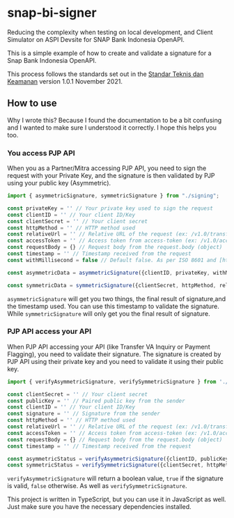 # snap-bi-signer
Reducing the complexity when testing on local development, and Client Simulator on ASPI Devsite for SNAP Bank Indonesia OpenAPI.

This is a simple example of how to create and validate a signature for a Snap Bank Indonesia OpenAPI. 

This process follows the standards set out in the [Standar Teknis dan Keamanan](https://apidevportal.aspi-indonesia.or.id/docs/standar-teknis-keamanan) version 1.0.1 November 2021.

## How to use
Why I wrote this? Because I found the documentation to be a bit confusing and I wanted to make sure I understood it correctly. I hope this helps you too.
### You access PJP API
When you as a Partner/Mitra accessing PJP API, you need to sign the request with your Private Key, and the signature is then validated by PJP using your public key (Asymmetric).

```typescript
import { asymmetricSignature, symmetricSignature } from "./signing";

const privateKey = '' // Your private key used to sign the request
const clientID = '' // Your client ID/Key
const clientSecret = '' // Your client secret
const httpMethod = '' // HTTP method used
const relativeUrl = '' // Relative URL of the request (ex: /v1.0/transfer-va/inquiry)
const accessToken = '' // Access token from access-token (ex: /v1.0/access-token/b2b)
const requestBody = {} // Request body from the request.body (object)
const timestamp = '' // Timestamp received from the request 
const withMillisecond = false // Default false. As per ISO 8601 and [https://262.ecma-international.org/6.0/#sec-date-time-string-format)(ECMA Spec), the timestamp format includes milliseconds. But ASPI Devsite implementation does not include milliseconds in the timestamp (in contrast to Technical Documents). Set this to true if you want to include milliseconds in the timestamp.

const asymmetricData = asymmetricSignature({clientID, privateKey, withMillisecond})

const symmetricData = symmetricSignature({clientSecret, httpMethod, relativeUrl, accessToken, requestBody, timestamp})
```
`asymmetricSignature` will get you two things, the final result of signature,and the timestamp used. You can use this timestamp to validate the signature.
While `symmetricSignature` will only get you the final result of signature.

### PJP API access your API
When PJP API accessing your API (like Transfer VA Inquiry or Payment Flagging), you need to validate their signature. The signature is created by PJP API using their private key and you need to validate it using their public key.

```typescript
import { verifyAsymmetricSignature, verifySymmetricSignature } from './verify';

const clientSecret = '' // Your client secret
const publicKey = '' // Paired public key from the sender
const clientID = '' // Your client ID/Key
const signature = '' // Signature from the sender
const httpMethod = '' // HTTP method used
const relativeUrl = '' // Relative URL of the request (ex: /v1.0/transfer-va/inquiry)
const accessToken = '' // Access token from access-token (ex: /v1.0/access-token/b2b)
const requestBody = {} // Request body from the request.body (object)
const timestamp = '' // Timestamp received from the request 

const asymmetricStatus = verifyAsymmetricSignature({clientID, publicKey, signature, timestamp})
const symmetricStatus = verifySymmetricSignature({clientSecret, httpMethod, relativeUrl, accessToken, requestBody, timestamp, signature})
```
`verifyAsymmetricSignature` will return a boolean value, `true` if the signature is valid, `false` otherwise. As well as `verifySymmetricSignature`.

This project is written in TypeScript, but you can use it in JavaScript as well. Just make sure you have the necessary dependencies installed.